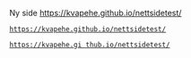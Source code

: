 Ny side
https://kvapehe.github.io/nettsidetest/

[`https://kvapehe.github.io/nettsidetest/`](https://kvapehe.github.io/nettsidetest/)

[```https://kvapehe.gi
thub.io/nettsidetest/```
](https://kvapehe.github.io/nettsidetest/)
